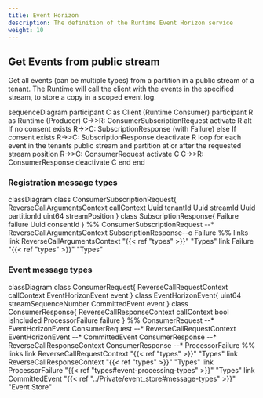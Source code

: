 ```yaml
---
title: Event Horizon
description: The definition of the Runtime Event Horizon service
weight: 10
---
```


## Get Events from public stream

Get all events (can be multiple types) from a partition in a public stream of a tenant. The Runtime will call the client with the events in the specified stream, to store a copy in a scoped event log.

<div class="mermaid">
sequenceDiagram
    participant C as Client (Runtime Consumer)
    participant R as Runtime (Producer)
    C->>R: ConsumerSubscriptionRequest
    activate R
    alt If no consent exists
        R->>C: SubscriptionResponse (with Failure)
    else If consent exists
        R->>C: SubscriptionResponse
        deactivate R
        loop for each event in the tenants public stream and partition at or after the requested stream position
            R->>C: ConsumerRequest
            activate C
            C->>R: ConsumerResponse
            deactivate C
        end
    end
</div>


### Registration message types

<div class="mermaid">
classDiagram
    class ConsumerSubscriptionRequest{
        ReverseCallArgumentsContext callContext
        Uuid tenantId
        Uuid streamId
        Uuid partitionId
        uint64 streamPosition
    }
    class SubscriptionResponse{
        Failure failure
        Uuid consentId
    }
    %%
    ConsumerSubscriptionRequest --* ReverseCallArgumentsContext
    SubscriptionResponse--o Failure
    %% links
    link ReverseCallArgumentsContext "{{< ref "types" >}}" "Types"
    link Failure "{{< ref "types" >}}" "Types"
</div>

### Event message types

<div class="mermaid">
classDiagram
    class ConsumerRequest{
        ReverseCallRequestContext callContext
        EventHorizonEvent event
    }
    class EventHorizonEvent{
        uint64 streamSequenceNumber
        CommittedEvent event
    }
    class ConsumerResponse{
        ReverseCallResponseContext callContext
        bool isIncluded
        ProcessorFailure failure
    }
    %%
    ConsumerRequest --* EventHorizonEvent
    ConsumerRequest --* ReverseCallRequestContext
    EventHorizonEvent --* CommittedEvent
    ConsumerResponse --* ReverseCallResponseContext
    ConsumerResponse --* ProcessorFailure
    %% links
    link ReverseCallRequestContext "{{< ref "types" >}}" "Types"
    link ReverseCallResponseContext "{{< ref "types" >}}" "Types"
    link ProcessorFailure "{{< ref "types#event-processing-types" >}}" "Types"
    link CommittedEvent "{{< ref "../Private/event_store#message-types" >}}" "Event Store"
</div>
